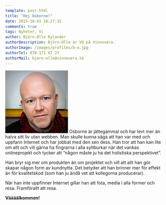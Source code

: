 ```yaml
---
template: post.html
title: "Hej Osborne!"
date: 2015-10-01 10:27:15 
comments: true
tags: Nyheter, Vi
author: Björn-Olle Rylander
authorDescription: Björn-Olle är VD på Vinnovera.
authorImage: /images/profiles/b-o.jpg
authorTel: 070-171 67 27
authorMail: bjorn-olle@vinnovera.se
---
```

<img src="/images/profiles/osborne.jpg" alt="Osborne" class="portrait" />
Osborne är jättegammal och har levt mer än halva sitt liv utan webben. Man skulle kunna säga att han var med och uppfann Internet och har jobbat med den sen dess.<!--more--> Han tror att han kan lite om allt och vill gärna ha fingrarna i alla syltburkar när det vankas onlineprojekt och tycker att “någon måste ju ha det holistiska perspektivet”.

Han bryr sig mer om produkten än om projektet och vill att allt han gör skapar någon form av kundnytta. Det betyder att han brinner mer för effekt än för kvalitetskod (som han ju ändå vet att kollegorna producerar).

När han inte uppfinner Internet gillar han att fota, media i alla former och resa. Framförallt att resa.

**Väääälkommen!**